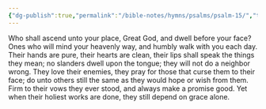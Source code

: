```yaml
---
{"dg-publish":true,"permalink":"/bible-notes/hymns/psalms/psalm-15/","title":"Psalm 15","created":"","updated":""}
---
```



Who shall ascend unto your place,
Great God, and dwell before your face?
Ones who will mind your heavenly way,
and humbly walk with you each day.
Their hands are pure, their hearts are clean,
their lips shall speak the things they mean;
no slanders dwell upon the tongue;
they will not do a neighbor wrong.
They love their enemies, they pray
for those that curse them to their face;
do unto others still the same
as they would hope or wish from them.
Firm to their vows they ever stood,
and always make a promise good.
Yet when their holiest works are done,
they still depend on grace alone.